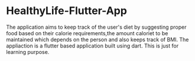# HealthyLife-Flutter-App
The application aims to keep track of the user's diet by suggesting proper food based on their calorie requirements,the amount caloriet to be maintained which depends on the person and also keeps track of BMI.
The appliaction is a flutter based application built using dart.
This is just for learning purpose.
